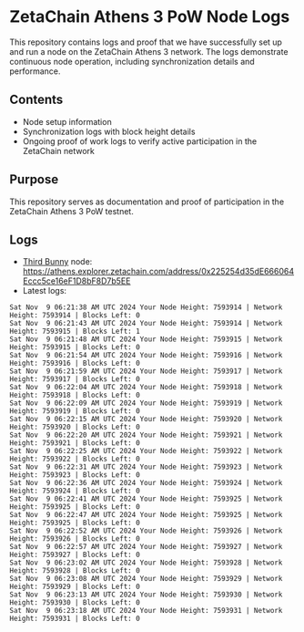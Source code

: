 # ZetaChain Athens 3 PoW Node Logs
This repository contains logs and proof that we have successfully set up and run a node on the ZetaChain Athens 3 network. The logs demonstrate continuous node operation, including synchronization details and performance.

## Contents
- Node setup information
- Synchronization logs with block height details
- Ongoing proof of work logs to verify active participation in the ZetaChain network

## Purpose
This repository serves as documentation and proof of participation in the ZetaChain Athens 3 PoW testnet.

## Logs

- [Third Bunny](https://thirdbunny.xyz/) node: https://athens.explorer.zetachain.com/address/0x225254d35dE666064Eccc5ce16eF1D8bF8D7b5EE
- Latest logs:
```
Sat Nov  9 06:21:38 AM UTC 2024 Your Node Height: 7593914 | Network Height: 7593914 | Blocks Left: 0
Sat Nov  9 06:21:43 AM UTC 2024 Your Node Height: 7593914 | Network Height: 7593915 | Blocks Left: 1
Sat Nov  9 06:21:48 AM UTC 2024 Your Node Height: 7593915 | Network Height: 7593915 | Blocks Left: 0
Sat Nov  9 06:21:54 AM UTC 2024 Your Node Height: 7593916 | Network Height: 7593916 | Blocks Left: 0
Sat Nov  9 06:21:59 AM UTC 2024 Your Node Height: 7593917 | Network Height: 7593917 | Blocks Left: 0
Sat Nov  9 06:22:04 AM UTC 2024 Your Node Height: 7593918 | Network Height: 7593918 | Blocks Left: 0
Sat Nov  9 06:22:09 AM UTC 2024 Your Node Height: 7593919 | Network Height: 7593919 | Blocks Left: 0
Sat Nov  9 06:22:15 AM UTC 2024 Your Node Height: 7593920 | Network Height: 7593920 | Blocks Left: 0
Sat Nov  9 06:22:20 AM UTC 2024 Your Node Height: 7593921 | Network Height: 7593921 | Blocks Left: 0
Sat Nov  9 06:22:25 AM UTC 2024 Your Node Height: 7593922 | Network Height: 7593922 | Blocks Left: 0
Sat Nov  9 06:22:31 AM UTC 2024 Your Node Height: 7593923 | Network Height: 7593923 | Blocks Left: 0
Sat Nov  9 06:22:36 AM UTC 2024 Your Node Height: 7593924 | Network Height: 7593924 | Blocks Left: 0
Sat Nov  9 06:22:41 AM UTC 2024 Your Node Height: 7593925 | Network Height: 7593925 | Blocks Left: 0
Sat Nov  9 06:22:47 AM UTC 2024 Your Node Height: 7593925 | Network Height: 7593925 | Blocks Left: 0
Sat Nov  9 06:22:52 AM UTC 2024 Your Node Height: 7593926 | Network Height: 7593926 | Blocks Left: 0
Sat Nov  9 06:22:57 AM UTC 2024 Your Node Height: 7593927 | Network Height: 7593927 | Blocks Left: 0
Sat Nov  9 06:23:02 AM UTC 2024 Your Node Height: 7593928 | Network Height: 7593928 | Blocks Left: 0
Sat Nov  9 06:23:08 AM UTC 2024 Your Node Height: 7593929 | Network Height: 7593929 | Blocks Left: 0
Sat Nov  9 06:23:13 AM UTC 2024 Your Node Height: 7593930 | Network Height: 7593930 | Blocks Left: 0
Sat Nov  9 06:23:18 AM UTC 2024 Your Node Height: 7593931 | Network Height: 7593931 | Blocks Left: 0
```
